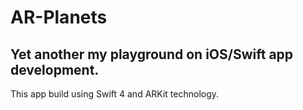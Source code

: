 # AR-Planets
## Yet another my playground on iOS/Swift app development.

This app build using Swift 4 and ARKit technology.
